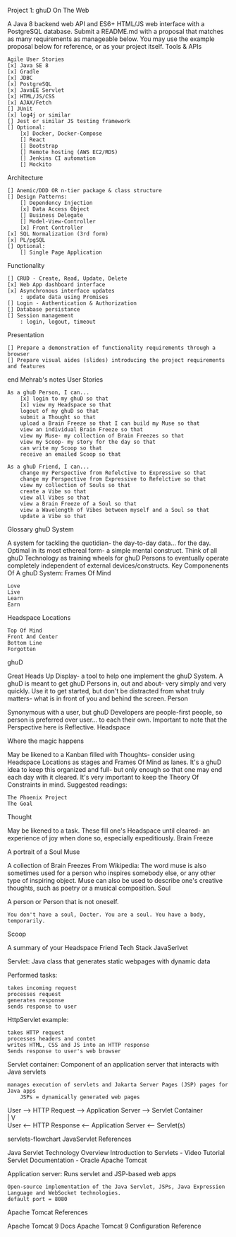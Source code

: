 Project 1: ghuD On The Web

A Java 8 backend web API and ES6+ HTML/JS web interface with a PostgreSQL database. Submit a README.md with a proposal that matches as many requirements as manageable below. You may use the example proposal below for reference, or as your project itself.
Tools & APIs

    Agile User Stories
    [x] Java SE 8
    [x] Gradle
    [x] JDBC
    [x] PostgreSQL
    [x] JavaEE Servlet
    [x] HTML/JS/CSS
    [x] AJAX/Fetch
    [] JUnit
    [x] log4j or similar
    [] Jest or similar JS testing framework
    [] Optional:
        [x] Docker, Docker-Compose
        [] React
        [] Bootstrap
        [] Remote hosting (AWS EC2/RDS)
        [] Jenkins CI automation
        [] Mockito

Architecture

    [] Anemic/DDD OR n-tier package & class structure
    [] Design Patterns:
        [] Dependency Injection
        [x] Data Access Object
        [] Business Delegate
        [] Model-View-Controller
        [x] Front Controller
    [x] SQL Normalization (3rd form)
    [x] PL/pgSQL
    [] Optional:
        [] Single Page Application

Functionality

    [] CRUD - Create, Read, Update, Delete
    [x] Web App dashboard interface
    [x] Asynchronous interface updates
        : update data using Promises
    [] Login - Authentication & Authorization
    [] Database persistance
    [] Session management
        : login, logout, timeout

Presentation

    [] Prepare a demonstration of functionality requirements through a browser
    [] Prepare visual aides (slides) introducing the project requirements and features

end Mehrab's notes
User Stories

    As a ghuD Person, I can...
        [x] login to my ghuD so that
        [x] view my Headspace so that
        logout of my ghuD so that
        submit a Thought so that
        upload a Brain Freeze so that I can build my Muse so that
        view an individual Brain Freeze so that
        view my Muse- my collection of Brain Freezes so that
        view my Scoop- my story for the day so that
        can write my Scoop so that
        receive an emailed Scoop so that

    As a ghuD Friend, I can...
        change my Perspective from Refelctive to Expressive so that
        change my Perspective from Expressive to Refelctive so that
        view my collection of Souls so that
        create a Vibe so that
        view all Vibes so that
        view a Brain Freeze of a Soul so that
        view a Wavelength of Vibes between myself and a Soul so that
        update a Vibe so that

Glossary
ghuD System

A system for tackling the quotidian- the day-to-day data... for the day. Optimal in its most ethereal form- a simple mental construct. Think of all ghuD Technology as training wheels for ghuD Persons to eventually operate completely independent of external devices/constructs.
Key Componenents Of A ghuD System:
Frames Of Mind

    Love
    Live
    Learn
    Earn

Headspace Locations

    Top Of Mind
    Front And Center
    Bottom Line
    Forgotten

ghuD

Great Heads Up Display- a tool to help one implement the ghuD System. A ghuD is meant to get ghuD Persons in, out and about- very simply and very quickly. Use it to get started, but don't be distracted from what truly matters- what is in front of you and behind the screen.
Person

Synonymous with a user, but ghuD Developers are people-first people, so person is preferred over user... to each their own. Important to note that the Perspective here is Reflective.
Headspace

Where the magic happens

May be likened to a Kanban filled with Thoughts- consider using Headspace Locations as stages and Frames Of Mind as lanes. It's a ghuD idea to keep this organized and full- but only enough so that one may end each day with it cleared. It's very important to keep the Theory Of Constraints in mind.
Suggested readings:

    The Phoenix Project
    The Goal

Thought

May be likened to a task. These fill one's Headspace until cleared- an experience of joy when done so, especially expeditiously.
Brain Freeze

A portrait of a Soul
Muse

A collection of Brain Freezes From Wikipedia: The word muse is also sometimes used for a person who inspires somebody else, or any other type of inspiring object. Muse can also be used to describe one's creative thoughts, such as poetry or a musical composition.
Soul

A person or Person that is not oneself.

    You don't have a soul, Docter. You are a soul. You have a body, temporarily.

Scoop

A summary of your Headspace
Friend
Tech Stack
JavaSerlvet

Servlet: Java class that generates static webpages with dynamic data

Performed tasks:

    takes incoming request
    processes request
    generates response
    sends response to user

HttpServlet example:

    takes HTTP request
    processes headers and contet
    writes HTML, CSS and JS into an HTTP response
    Sends response to user's web browser

Servlet container: Component of an application server that interacts with Java servlets

    manages execution of servlets and Jakarta Server Pages (JSP) pages for Java apps
        JSPs = dynamically generated web pages

User  -->  HTTP Request  -->   Application Server  -->  Servlet Container  
                                                               |
                                                               V   
User  <--  HTTP Response  <--  Application Server    <--   Servlet(s)  

servlets-flowchart
JavaServlet References

Java Servlet Technology Overview Introduction to Servlets - Video Tutorial Servlet Documentation - Oracle
Apache Tomcat

Application server: Runs servlet and JSP-based web apps

    Open-source implementation of the Java Servlet, JSPs, Java Expression Language and WebSocket technologies.
    default port = 8080

Apache Tomcat References

Apache Tomcat 9 Docs Apache Tomcat 9 Configuration Reference